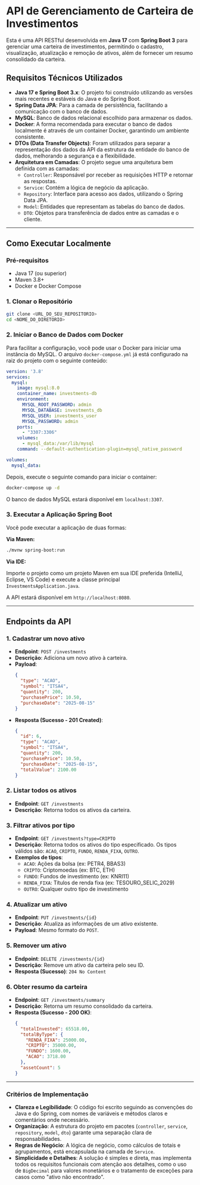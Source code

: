 # API de Gerenciamento de Carteira de Investimentos

Esta é uma API RESTful desenvolvida em **Java 17** com **Spring Boot 3** para gerenciar uma carteira de investimentos, permitindo o cadastro, visualização, atualização e remoção de ativos, além de fornecer um resumo consolidado da carteira.

## Requisitos Técnicos Utilizados

- **Java 17 e Spring Boot 3.x**: O projeto foi construído utilizando as versões mais recentes e estáveis do Java e do Spring Boot.
- **Spring Data JPA**: Para a camada de persistência, facilitando a comunicação com o banco de dados.
- **MySQL**: Banco de dados relacional escolhido para armazenar os dados.
- **Docker**: A forma recomendada para executar o banco de dados localmente é através de um container Docker, garantindo um ambiente consistente.
- **DTOs (Data Transfer Objects)**: Foram utilizados para separar a representação dos dados da API da estrutura da entidade do banco de dados, melhorando a segurança e a flexibilidade.
- **Arquitetura em Camadas**: O projeto segue uma arquitetura bem definida com as camadas:
    - `Controller`: Responsável por receber as requisições HTTP e retornar as respostas.
    - `Service`: Contém a lógica de negócio da aplicação.
    - `Repository`: Interface para acesso aos dados, utilizando o Spring Data JPA.
    - `Model`: Entidades que representam as tabelas do banco de dados.
    - `DTO`: Objetos para transferência de dados entre as camadas e o cliente.

---

## Como Executar Localmente

### Pré-requisitos

- Java 17 (ou superior)
- Maven 3.8+
- Docker e Docker Compose

### 1. Clonar o Repositório

```bash
git clone <URL_DO_SEU_REPOSITORIO>
cd <NOME_DO_DIRETORIO>
```

### 2. Iniciar o Banco de Dados com Docker

Para facilitar a configuração, você pode usar o Docker para iniciar uma instância do MySQL. O arquivo `docker-compose.yml` já está configurado na raiz do projeto com o seguinte conteúdo:

```yaml
version: '3.8'
services:
  mysql:
    image: mysql:8.0
    container_name: investments-db
    environment:
      MYSQL_ROOT_PASSWORD: admin
      MYSQL_DATABASE: investments_db
      MYSQL_USER: investments_user
      MYSQL_PASSWORD: admin
    ports:
      - "3307:3306"
    volumes:
      - mysql_data:/var/lib/mysql
    command: --default-authentication-plugin=mysql_native_password

volumes:
  mysql_data:
```

Depois, execute o seguinte comando para iniciar o container:

```bash
docker-compose up -d
```

O banco de dados MySQL estará disponível em `localhost:3307`.

### 3. Executar a Aplicação Spring Boot

Você pode executar a aplicação de duas formas:

**Via Maven:**

```bash
./mvnw spring-boot:run
```

**Via IDE:**

Importe o projeto como um projeto Maven em sua IDE preferida (IntelliJ, Eclipse, VS Code) e execute a classe principal `InvestmentsApplication.java`.

A API estará disponível em `http://localhost:8080`.

---

## Endpoints da API

### 1. Cadastrar um novo ativo

- **Endpoint**: `POST /investments`
- **Descrição**: Adiciona um novo ativo à carteira.
- **Payload**:
  ```json
  {
    "type": "ACAO",
    "symbol": "ITSA4",
    "quantity": 200,
    "purchasePrice": 10.50,
    "purchaseDate": "2025-08-15"
  }
  ```
- **Resposta (Sucesso - 201 Created)**:
  ```json
  {
    "id": 6,
    "type": "ACAO",
    "symbol": "ITSA4",
    "quantity": 200,
    "purchasePrice": 10.50,
    "purchaseDate": "2025-08-15",
    "totalValue": 2100.00
  }
  ```

### 2. Listar todos os ativos

- **Endpoint**: `GET /investments`
- **Descrição**: Retorna todos os ativos da carteira.

### 3. Filtrar ativos por tipo

- **Endpoint**: `GET /investments?type=CRIPTO`
- **Descrição**: Retorna todos os ativos do tipo especificado. Os tipos válidos são: `ACAO`, `CRIPTO`, `FUNDO`, `RENDA_FIXA`, `OUTRO`.
- **Exemplos de tipos**:
  - `ACAO`: Ações da bolsa (ex: PETR4, BBAS3)
  - `CRIPTO`: Criptomoedas (ex: BTC, ETH)
  - `FUNDO`: Fundos de investimento (ex: KNRI11)
  - `RENDA_FIXA`: Títulos de renda fixa (ex: TESOURO_SELIC_2029)
  - `OUTRO`: Qualquer outro tipo de investimento

### 4. Atualizar um ativo

- **Endpoint**: `PUT /investments/{id}`
- **Descrição**: Atualiza as informações de um ativo existente.
- **Payload**: Mesmo formato do `POST`.

### 5. Remover um ativo

- **Endpoint**: `DELETE /investments/{id}`
- **Descrição**: Remove um ativo da carteira pelo seu ID.
- **Resposta (Sucesso)**: `204 No Content`

### 6. Obter resumo da carteira

- **Endpoint**: `GET /investments/summary`
- **Descrição**: Retorna um resumo consolidado da carteira.
- **Resposta (Sucesso - 200 OK)**:
  ```json
  {
    "totalInvested": 65518.00,
    "totalByType": {
      "RENDA_FIXA": 25000.00,
      "CRIPTO": 35000.00,
      "FUNDO": 1600.00,
      "ACAO": 3718.00
    },
    "assetCount": 5
  }
  ```

---

### Critérios de Implementação

- **Clareza e Legibilidade**: O código foi escrito seguindo as convenções do Java e do Spring, com nomes de variáveis e métodos claros e comentários onde necessário.
- **Organização**: A estrutura do projeto em pacotes (`controller`, `service`, `repository`, `model`, `dto`) garante uma separação clara de responsabilidades.
- **Regras de Negócio**: A lógica de negócio, como cálculos de totais e agrupamentos, está encapsulada na camada de `Service`.
- **Simplicidade e Detalhes**: A solução é simples e direta, mas implementa todos os requisitos funcionais com atenção aos detalhes, como o uso de `BigDecimal` para valores monetários e o tratamento de exceções para casos como "ativo não encontrado".
